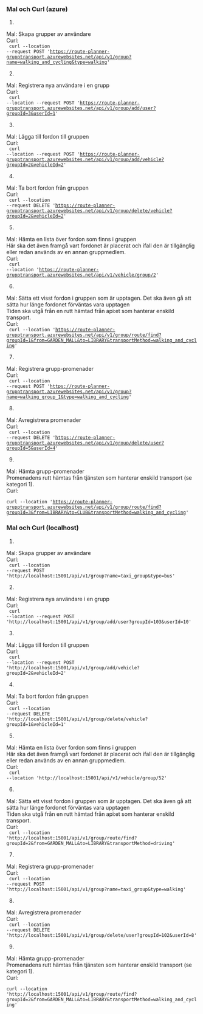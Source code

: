 ### Mal och Curl (azure)

1.

Mal: Skapa grupper av användare<br>
Curl:<br>
<code>
curl --location --request
POST 'https://route-planner-grupptransport.azurewebsites.net/api/v1/group?name=walking_and_cycling&type=walking'
</code>

2.

Mal: Registrera nya användare i en grupp<br>
Curl:<br>
<code>
curl --location --request
POST 'https://route-planner-grupptransport.azurewebsites.net/api/v1/group/add/user?groupId=3&userId=1'
</code>

3.

Mal: Lägga till fordon till gruppen<br>
Curl:<br>
<code>
curl --location --request
POST 'https://route-planner-grupptransport.azurewebsites.net/api/v1/group/add/vehicle?groupId=2&vehicleId=2'
</code>

4.

Mal: Ta bort fordon från gruppen<br>
Curl:<br>
<code>
curl --location --request
DELETE 'https://route-planner-grupptransport.azurewebsites.net/api/v1/group/delete/vehicle?groupId=2&vehicleId=2'
</code>

5.

Mal: Hämta en lista över fordon som finns i gruppen<br>
Här ska det även framgå vart fordonet är placerat och ifall den är tillgänglig eller redan används av en annan
gruppmedlem.
<br>
Curl:<br>
<code>
curl --location 'https://route-planner-grupptransport.azurewebsites.net/api/v1/vehicle/group/2'
</code>

6.

Mal: Sätta ett visst fordon i gruppen som är upptagen. Det ska även gå att sätta hur länge fordonet förväntas vara
upptagen
<br>Tiden ska utgå från en rutt hämtad från api:et som hanterar enskild transport.
<br>
Curl:<br>
<code>
curl
--location 'https://route-planner-grupptransport.azurewebsites.net/api/v1/group/route/find?groupId=1&from=GARDEN_MALL&to=LIBRARY&transportMethod=walking_and_cycling'
</code>

7.

Mal: Registrera grupp-promenader<br>
Curl:<br>
<code>
curl --location --request
POST 'https://route-planner-grupptransport.azurewebsites.net/api/v1/group?name=walking_group_1&type=walking_and_cycling'
</code>

8.

Mal: Avregistrera promenader<br>
Curl:<br>
<code>
curl --location --request
DELETE 'https://route-planner-grupptransport.azurewebsites.net/api/v1/group/delete/user?groupId=5&userId=4'
</code>

9.

Mal: Hämta grupp-promenader<br>
Promenadens rutt hämtas från tjänsten som hanterar enskild transport (se kategori 1).
<br>
Curl:<br>
<code>
curl
--location 'https://route-planner-grupptransport.azurewebsites.net/api/v1/group/route/find?groupId=3&from=LIBRARY&to=CLUB&transportMethod=walking_and_cycling'
</code>

### Mal och Curl (localhost)

1.

Mal: Skapa grupper av användare<br>
Curl:<br>
<code>
curl --location --request POST 'http://localhost:15001/api/v1/group?name=taxi_group&type=bus'
</code>

2.

Mal: Registrera nya användare i en grupp<br>
Curl:<br>
<code>
curl --location --request POST 'http://localhost:15001/api/v1/group/add/user?groupId=103&userId=10'
</code>

3.

Mal: Lägga till fordon till gruppen<br>
Curl:<br>
<code>
curl --location --request POST 'http://localhost:15001/api/v1/group/add/vehicle?groupId=2&vehicleId=2'
</code>

4.

Mal: Ta bort fordon från gruppen<br>
Curl:<br>
<code>
curl --location --request DELETE 'http://localhost:15001/api/v1/group/delete/vehicle?groupId=1&vehicleId=1'
</code>

5.

Mal: Hämta en lista över fordon som finns i gruppen<br>
Här ska det även framgå vart fordonet är placerat och ifall den är tillgänglig eller redan används av en annan
gruppmedlem.
<br>
Curl:<br>
<code>
curl --location 'http://localhost:15001/api/v1/vehicle/group/52'
</code>

6.

Mal: Sätta ett visst fordon i gruppen som är upptagen. Det ska även gå att sätta hur länge fordonet förväntas vara
upptagen
<br>Tiden ska utgå från en rutt hämtad från api:et som hanterar enskild transport.
<br>
Curl:<br>
<code>
curl
--location 'http://localhost:15001/api/v1/group/route/find?groupId=2&from=GARDEN_MALL&to=LIBRARY&transportMethod=driving'
</code>

7.

Mal: Registrera grupp-promenader<br>
Curl:<br>
<code>
curl --location --request POST 'http://localhost:15001/api/v1/group?name=taxi_group&type=walking'
</code>

8.

Mal: Avregistrera promenader<br>
Curl:<br>
<code>
curl --location --request DELETE 'http://localhost:15001/api/v1/group/delete/user?groupId=102&userId=8'
</code>

9.

Mal: Hämta grupp-promenader<br>
Promenadens rutt hämtas från tjänsten som hanterar enskild transport (se kategori 1).
<br>
Curl:<br>
<code>
curl
--location 'http://localhost:15001/api/v1/group/route/find?groupId=2&from=GARDEN_MALL&to=LIBRARY&transportMethod=walking_and_cycling'
</code>